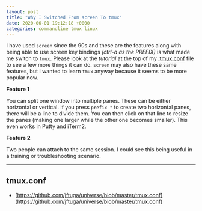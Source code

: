 ```yaml
---
layout: post
title: "Why I Switched From screen To tmux"
date: 2020-06-01 19:12:18 +0000
categories: commandline tmux linux
---
```


I have used `screen` since the 90s and these are the features along with being able to use screen key bindings *(ctrl-a as the PREFIX)* is what made me switch to `tmux`.  Please look at the *tutorial* at the top of my [.tmux.conf](https://github.com/jftuga/universe/blob/master/tmux.conf) file to see a few more things it can do.  `screen` may also have these same features, but I wanted to learn `tmux` anyway because it seems to be more popular now.

**Feature 1**

You can split one window into multiple panes. These can be either horizontal or vertical.  If you press `prefix "` to create two horizontal panes, there will be a line to divide them. You can then click on that line to resize the panes (making one larger while the other one becomes smaller). This even works in Putty and iTerm2.

**Feature 2**

Two people can attach to the same session.  I could see this being useful in a training or troubleshooting scenario.

___

## tmux.conf
* [https://github.com/jftuga/universe/blob/master/tmux.conf](https://github.com/jftuga/universe/blob/master/tmux.conf)

